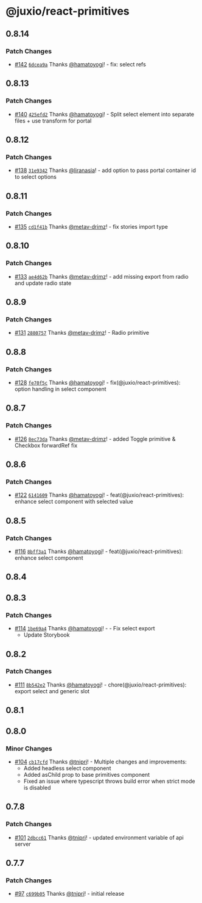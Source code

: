 # @juxio/react-primitives

## 0.8.14

### Patch Changes

- [#142](https://github.com/jux-io/toolkit/pull/142) [`6dcea9a`](https://github.com/jux-io/toolkit/commit/6dcea9a331e58cef69b58cf27f0e3df87bd7261f) Thanks [@hamatoyogi](https://github.com/hamatoyogi)! - fix: select refs

## 0.8.13

### Patch Changes

- [#140](https://github.com/jux-io/toolkit/pull/140) [`425efd2`](https://github.com/jux-io/toolkit/commit/425efd2e576c05df0055fb001735f39cd55e3b48) Thanks [@hamatoyogi](https://github.com/hamatoyogi)! - Split select element into separate files + use transform for portal

## 0.8.12

### Patch Changes

- [#138](https://github.com/jux-io/toolkit/pull/138) [`31e9342`](https://github.com/jux-io/toolkit/commit/31e9342ec10c493192ecdd2363fb8a4dc8defe27) Thanks [@liranasia](https://github.com/liranasia)! - add option to pass portal container id to select options

## 0.8.11

### Patch Changes

- [#135](https://github.com/jux-io/toolkit/pull/135) [`cd1f41b`](https://github.com/jux-io/toolkit/commit/cd1f41bbd5b616541308c603231cabed5fe4f9a0) Thanks [@metav-drimz](https://github.com/metav-drimz)! - fix stories import type

## 0.8.10

### Patch Changes

- [#133](https://github.com/jux-io/toolkit/pull/133) [`ae4d62b`](https://github.com/jux-io/toolkit/commit/ae4d62bf4203d6fd6f6fb10090a1cf5ac204642c) Thanks [@metav-drimz](https://github.com/metav-drimz)! - add missing export from radio and update radio state

## 0.8.9

### Patch Changes

- [#131](https://github.com/jux-io/toolkit/pull/131) [`2880757`](https://github.com/jux-io/toolkit/commit/28807574096f5a5f067d1498009286abdeaa1124) Thanks [@metav-drimz](https://github.com/metav-drimz)! - Radio primitive

## 0.8.8

### Patch Changes

- [#128](https://github.com/jux-io/toolkit/pull/128) [`fe70f5c`](https://github.com/jux-io/toolkit/commit/fe70f5cc08c79eea37f4ababdd01154808cd34d4) Thanks [@hamatoyogi](https://github.com/hamatoyogi)! - fix(@juxio/react-primitives): option handling in select component

## 0.8.7

### Patch Changes

- [#126](https://github.com/jux-io/toolkit/pull/126) [`8ec73da`](https://github.com/jux-io/toolkit/commit/8ec73dae783f54aeabd193eb184ccc1afb014ad7) Thanks [@metav-drimz](https://github.com/metav-drimz)! - added Toggle primitive & Checkbox forwardRef fix

## 0.8.6

### Patch Changes

- [#122](https://github.com/jux-io/toolkit/pull/122) [`6141609`](https://github.com/jux-io/toolkit/commit/6141609dbf40adf8125533b18047970eab7dc9e5) Thanks [@hamatoyogi](https://github.com/hamatoyogi)! - feat(@juxio/react-primitives): enhance select component with selected value

## 0.8.5

### Patch Changes

- [#116](https://github.com/jux-io/toolkit/pull/116) [`8bff3a1`](https://github.com/jux-io/toolkit/commit/8bff3a16e9d4c3eaf4dc1620bfc6ade70041286e) Thanks [@hamatoyogi](https://github.com/hamatoyogi)! - feat(@juxio/react-primitives): enhance select component

## 0.8.4

## 0.8.3

### Patch Changes

- [#114](https://github.com/jux-io/toolkit/pull/114) [`1be69a4`](https://github.com/jux-io/toolkit/commit/1be69a4827ffbcdd135f27d8db33e4c26d3961fa) Thanks [@hamatoyogi](https://github.com/hamatoyogi)! - - Fix select export
  - Update Storybook

## 0.8.2

### Patch Changes

- [#111](https://github.com/jux-io/toolkit/pull/111) [`8b542e2`](https://github.com/jux-io/toolkit/commit/8b542e29b2a8599ddc4291b68149478a92c4c176) Thanks [@hamatoyogi](https://github.com/hamatoyogi)! - chore(@juxio/react-primitives): export select and generic slot

## 0.8.1

## 0.8.0

### Minor Changes

- [#104](https://github.com/jux-io/toolkit/pull/104) [`cb17cfd`](https://github.com/jux-io/toolkit/commit/cb17cfd0207e40dc3ba568027f7fcc6d919b91c3) Thanks [@tnipri](https://github.com/tnipri)! - Multiple changes and improvements:
  - Added headless select component
  - Added asChild prop to base primitives component
  - Fixed an issue where typescript throws build error when strict mode is disabled

## 0.7.8

### Patch Changes

- [#101](https://github.com/jux-io/toolkit/pull/101) [`2dbcc61`](https://github.com/jux-io/toolkit/commit/2dbcc617eafc47d8756ee94ff58eec5e78a30376) Thanks [@tnipri](https://github.com/tnipri)! - updated environment variable of api server

## 0.7.7

### Patch Changes

- [#97](https://github.com/jux-io/toolkit/pull/97) [`c699b05`](https://github.com/jux-io/toolkit/commit/c699b05b70692da257bf33178345e18e49599d5e) Thanks [@tnipri](https://github.com/tnipri)! - initial release
